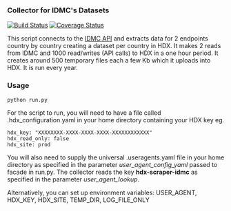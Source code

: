 ### Collector for IDMC's Datasets
[![Build Status](https://github.com/OCHA-DAP/hdx-scraper-idmc-gidd/actions/workflows/run-python-tests.yaml/badge.svg)](https://github.com/OCHA-DAP/hdx-scraper-idmc-gidd/actions/workflows/run-python-tests.yaml)
[![Coverage Status](https://coveralls.io/repos/github/OCHA-DAP/hdx-scraper-idmc-gidd/badge.svg?branch=main&ts=1)](https://coveralls.io/github/OCHA-DAP/hdx-scraper-idmc-gidd?branch=main)

This script connects to the [IDMC API](https://api.idmcdb.org/) and extracts data for 2 endpoints country by country creating a dataset per country in HDX. It makes 2 reads from IDMC and 1000 read/writes (API calls) to HDX in a one hour period. It creates around 500 temporary files each a few Kb which it uploads into HDX. It is run every year.


### Usage

    python run.py

For the script to run, you will need to have a file called .hdx_configuration.yaml in your home directory containing your HDX key eg.

    hdx_key: "XXXXXXXX-XXXX-XXXX-XXXX-XXXXXXXXXXXX"
    hdx_read_only: false
    hdx_site: prod
    
 You will also need to supply the universal .useragents.yaml file in your home directory as specified in the parameter *user_agent_config_yaml* passed to facade in run.py. The collector reads the key **hdx-scraper-idmc** as specified in the parameter *user_agent_lookup*.
 
 Alternatively, you can set up environment variables: USER_AGENT, HDX_KEY, HDX_SITE, TEMP_DIR, LOG_FILE_ONLY
